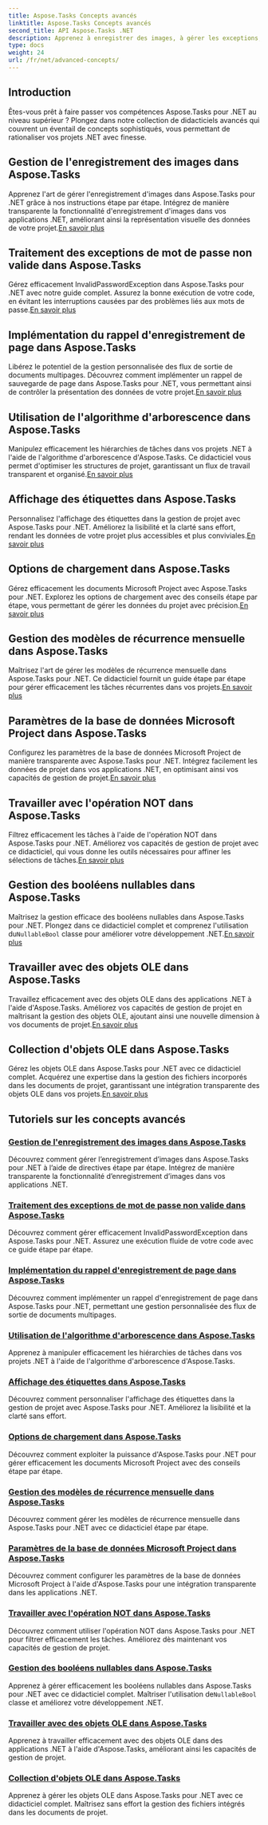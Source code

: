 ```yaml
---
title: Aspose.Tasks Concepts avancés
linktitle: Aspose.Tasks Concepts avancés
second_title: API Aspose.Tasks .NET
description: Apprenez à enregistrer des images, à gérer les exceptions, aux algorithmes d'arborescence, à l'affichage des étiquettes, aux options de chargement, etc. Maîtrisez les concepts avancés dans Aspose.Tasks pour .NET
type: docs
weight: 24
url: /fr/net/advanced-concepts/
---
```


## Introduction

Êtes-vous prêt à faire passer vos compétences Aspose.Tasks pour .NET au niveau supérieur ? Plongez dans notre collection de didacticiels avancés qui couvrent un éventail de concepts sophistiqués, vous permettant de rationaliser vos projets .NET avec finesse.

## Gestion de l'enregistrement des images dans Aspose.Tasks

Apprenez l'art de gérer l'enregistrement d'images dans Aspose.Tasks pour .NET grâce à nos instructions étape par étape. Intégrez de manière transparente la fonctionnalité d'enregistrement d'images dans vos applications .NET, améliorant ainsi la représentation visuelle des données de votre projet.[En savoir plus](./image-saving/)

## Traitement des exceptions de mot de passe non valide dans Aspose.Tasks

 Gérez efficacement InvalidPasswordException dans Aspose.Tasks pour .NET avec notre guide complet. Assurez la bonne exécution de votre code, en évitant les interruptions causées par des problèmes liés aux mots de passe.[En savoir plus](./invalid-password-exception/)

## Implémentation du rappel d'enregistrement de page dans Aspose.Tasks

 Libérez le potentiel de la gestion personnalisée des flux de sortie de documents multipages. Découvrez comment implémenter un rappel de sauvegarde de page dans Aspose.Tasks pour .NET, vous permettant ainsi de contrôler la présentation des données de votre projet.[En savoir plus](./page-saving-callback/)

## Utilisation de l'algorithme d'arborescence dans Aspose.Tasks

Manipulez efficacement les hiérarchies de tâches dans vos projets .NET à l'aide de l'algorithme d'arborescence d'Aspose.Tasks. Ce didacticiel vous permet d'optimiser les structures de projet, garantissant un flux de travail transparent et organisé.[En savoir plus](./tree-algorithm/)

## Affichage des étiquettes dans Aspose.Tasks

 Personnalisez l'affichage des étiquettes dans la gestion de projet avec Aspose.Tasks pour .NET. Améliorez la lisibilité et la clarté sans effort, rendant les données de votre projet plus accessibles et plus conviviales.[En savoir plus](./label-display/)

## Options de chargement dans Aspose.Tasks

 Gérez efficacement les documents Microsoft Project avec Aspose.Tasks pour .NET. Explorez les options de chargement avec des conseils étape par étape, vous permettant de gérer les données du projet avec précision.[En savoir plus](./loading-options/)

## Gestion des modèles de récurrence mensuelle dans Aspose.Tasks

 Maîtrisez l'art de gérer les modèles de récurrence mensuelle dans Aspose.Tasks pour .NET. Ce didacticiel fournit un guide étape par étape pour gérer efficacement les tâches récurrentes dans vos projets.[En savoir plus](./monthly-recurrence-patterns/)

## Paramètres de la base de données Microsoft Project dans Aspose.Tasks

Configurez les paramètres de la base de données Microsoft Project de manière transparente avec Aspose.Tasks pour .NET. Intégrez facilement les données de projet dans vos applications .NET, en optimisant ainsi vos capacités de gestion de projet.[En savoir plus](./msp-database-settings/)

## Travailler avec l'opération NOT dans Aspose.Tasks

 Filtrez efficacement les tâches à l'aide de l'opération NOT dans Aspose.Tasks pour .NET. Améliorez vos capacités de gestion de projet avec ce didacticiel, qui vous donne les outils nécessaires pour affiner les sélections de tâches.[En savoir plus](./not-operation/)

## Gestion des booléens nullables dans Aspose.Tasks

 Maîtrisez la gestion efficace des booléens nullables dans Aspose.Tasks pour .NET. Plongez dans ce didacticiel complet et comprenez l'utilisation du`NullableBool` classe pour améliorer votre développement .NET.[En savoir plus](./nullable-booleans/)

## Travailler avec des objets OLE dans Aspose.Tasks

 Travaillez efficacement avec des objets OLE dans des applications .NET à l'aide d'Aspose.Tasks. Améliorez vos capacités de gestion de projet en maîtrisant la gestion des objets OLE, ajoutant ainsi une nouvelle dimension à vos documents de projet.[En savoir plus](./ole-objects/)

## Collection d'objets OLE dans Aspose.Tasks

Gérez les objets OLE dans Aspose.Tasks pour .NET avec ce didacticiel complet. Acquérez une expertise dans la gestion des fichiers incorporés dans les documents de projet, garantissant une intégration transparente des objets OLE dans vos projets.[En savoir plus](./ole-object-collection/)
## Tutoriels sur les concepts avancés
### [Gestion de l'enregistrement des images dans Aspose.Tasks](./image-saving/)
Découvrez comment gérer l’enregistrement d’images dans Aspose.Tasks pour .NET à l’aide de directives étape par étape. Intégrez de manière transparente la fonctionnalité d’enregistrement d’images dans vos applications .NET.
### [Traitement des exceptions de mot de passe non valide dans Aspose.Tasks](./invalid-password-exception/)
Découvrez comment gérer efficacement InvalidPasswordException dans Aspose.Tasks pour .NET. Assurez une exécution fluide de votre code avec ce guide étape par étape.
### [Implémentation du rappel d'enregistrement de page dans Aspose.Tasks](./page-saving-callback/)
Découvrez comment implémenter un rappel d'enregistrement de page dans Aspose.Tasks pour .NET, permettant une gestion personnalisée des flux de sortie de documents multipages.
### [Utilisation de l'algorithme d'arborescence dans Aspose.Tasks](./tree-algorithm/)
Apprenez à manipuler efficacement les hiérarchies de tâches dans vos projets .NET à l'aide de l'algorithme d'arborescence d'Aspose.Tasks.
### [Affichage des étiquettes dans Aspose.Tasks](./label-display/)
Découvrez comment personnaliser l'affichage des étiquettes dans la gestion de projet avec Aspose.Tasks pour .NET. Améliorez la lisibilité et la clarté sans effort.
### [Options de chargement dans Aspose.Tasks](./loading-options/)
Découvrez comment exploiter la puissance d'Aspose.Tasks pour .NET pour gérer efficacement les documents Microsoft Project avec des conseils étape par étape.
### [Gestion des modèles de récurrence mensuelle dans Aspose.Tasks](./monthly-recurrence-patterns/)
Découvrez comment gérer les modèles de récurrence mensuelle dans Aspose.Tasks pour .NET avec ce didacticiel étape par étape.
### [Paramètres de la base de données Microsoft Project dans Aspose.Tasks](./msp-database-settings/)
Découvrez comment configurer les paramètres de la base de données Microsoft Project à l'aide d'Aspose.Tasks pour une intégration transparente dans les applications .NET.
### [Travailler avec l'opération NOT dans Aspose.Tasks](./not-operation/)
Découvrez comment utiliser l'opération NOT dans Aspose.Tasks pour .NET pour filtrer efficacement les tâches. Améliorez dès maintenant vos capacités de gestion de projet.
### [Gestion des booléens nullables dans Aspose.Tasks](./nullable-booleans/)
 Apprenez à gérer efficacement les booléens nullables dans Aspose.Tasks pour .NET avec ce didacticiel complet. Maîtriser l'utilisation de`NullableBool` classe et améliorez votre développement .NET.
### [Travailler avec des objets OLE dans Aspose.Tasks](./ole-objects/)
Apprenez à travailler efficacement avec des objets OLE dans des applications .NET à l'aide d'Aspose.Tasks, améliorant ainsi les capacités de gestion de projet.
### [Collection d'objets OLE dans Aspose.Tasks](./ole-object-collection/)
Apprenez à gérer les objets OLE dans Aspose.Tasks pour .NET avec ce didacticiel complet. Maîtrisez sans effort la gestion des fichiers intégrés dans les documents de projet.